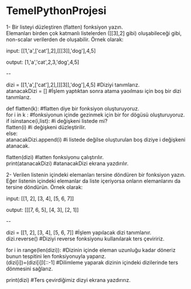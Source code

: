 # TemelPythonProjesi
1- Bir listeyi düzleştiren (flatten) fonksiyon yazın. <br/>
Elemanları birden çok katmanlı listelerden ([[3],2] gibi) oluşabileceği gibi, non-scalar verilerden de oluşabilir. Örnek olarak: <br/>

input: [[1,'a',['cat'],2],[[[3]],'dog'],4,5] <br/>

output: [1,'a','cat',2,3,'dog',4,5] <br/>

--

dizi = [[1,'a',['cat'],2],[[[3]],'dog'],4,5]             #Diziyi tanımlarız. <br/>
atanacakDizi = []                                        #İşlem yaptıktan sonra atama yaoılması için boş bir dizi tanımlarız. <br/>

def flatten(k):                                          #flatten diye bir fonksiyon oluşturuyoruz. <br/>
    for i in k :                                         #fonksiyonun içinde gezinmek için bir for dögüsü oluşturuyoruz. <br/>
        if isinstance(i,list):                           #i değişkeni listede mi? <br/>
            flatten(i)                                   #i değişkeni düzleştirilir. <br/>
        else:                                        
            atanacakDizi.append(i)                       #i listede değilse oluşturulan boş diziye i değişkeni atanacak. <br/>

flatten(dizi)                                            #latten fonksiyonu çalıştırılır. <br/>
print(atanacakDizi)                                      #atanacakDizi ekrana yazdırılır. <br/>
 



2- Verilen listenin içindeki elemanları tersine döndüren bir fonksiyon yazın. <br/>
Eğer listenin içindeki elemanlar da liste içeriyorsa onların elemanlarını da tersine döndürün. Örnek olarak: <br/>

input: [[1, 2], [3, 4], [5, 6, 7]] <br/>

output: [[[7, 6, 5], [4, 3], [2, 1]] <br/>

--

dizi = [[1, 2], [3, 4], [5, 6, 7]]         #İşlem yapılacak dizi tanımlanır. <br/>
dizi.reverse()                             #Diziyi reverse fonksiyonu kullanılarak ters çeviririz. <br/>

for i in range(len(dizi)):                 #Dizinin içinde eleman uzunluğu kadar döneriz bunun tespitini len fonksiyonuyla yaparız. <br/>
    (dizi[i])=(dizi[i])[::-1]              #Dilimleme yaparak dizinin içindeki dizilerinde ters dönmesini sağlarız.  <br/>

print(dizi)                                #Ters çevirdiğimiz dizyi ekrana yazdırırız.
